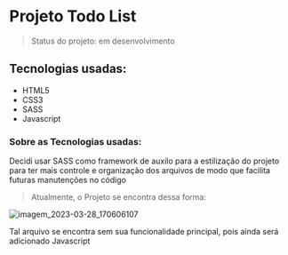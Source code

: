 <h1> Projeto Todo List </h1>

> Status do projeto: em desenvolvimento

<h2> Tecnologias usadas: </h2>
<ul> 
<li>HTML5</li>
<li>CSS3</li>
<li>SASS</li>
<li>Javascript</li>
</ul>


<h3> Sobre as Tecnologias usadas: </h3>
<p> Decidi usar SASS como framework de auxilo para a estilização do projeto para ter mais controle e organização dos arquivos
de modo que facilita futuras manutenções no código </p>

> Atualmente, o Projeto se encontra dessa forma:

![imagem_2023-03-28_170606107](https://user-images.githubusercontent.com/79422432/228353860-8f29490b-3c7c-4982-b2de-e3acd636bfd4.png)

<p> Tal arquivo se encontra sem sua funcionalidade principal, pois ainda será adicionado Javascript</p>


